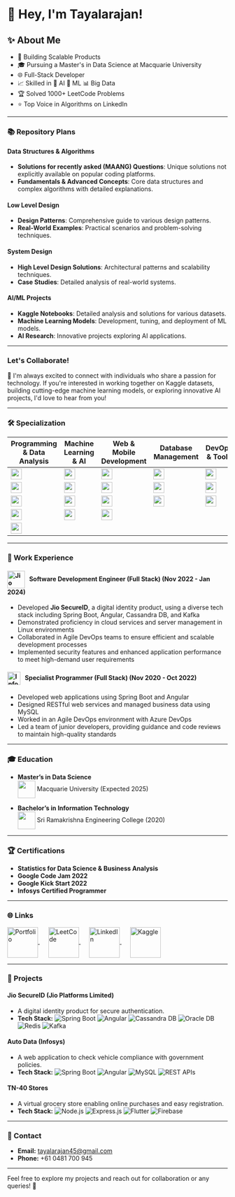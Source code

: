 # 👋 Hey, I'm Tayalarajan!

## ✨ About Me

- 🚀 Building Scalable Products
- 🎓 Pursuing a Master's in Data Science at Macquarie University
- 🌐 Full-Stack Developer
- 📈 Skilled in 🤖 AI 🧠 ML 📊 Big Data
- 🏆 Solved 1000+ LeetCode Problems
- ⭐️ Top Voice in Algorithms on LinkedIn

---

### 📚 Repository Plans

#### Data Structures & Algorithms
- **Solutions for recently asked (MAANG) Questions**: Unique solutions not explicitly available on popular coding platforms.
- **Fundamentals & Advanced Concepts**: Core data structures and complex algorithms with detailed explanations.

#### Low Level Design
- **Design Patterns**: Comprehensive guide to various design patterns.
- **Real-World Examples**: Practical scenarios and problem-solving techniques.

#### System Design
- **High Level Design Solutions**: Architectural patterns and scalability techniques.
- **Case Studies**: Detailed analysis of real-world systems.

#### AI/ML Projects
- **Kaggle Notebooks**: Detailed analysis and solutions for various datasets.
- **Machine Learning Models**: Development, tuning, and deployment of ML models.
- **AI Research**: Innovative projects exploring AI applications.

---

### Let's Collaborate!
💫 I'm always excited to connect with individuals who share a passion for technology. If you're interested in working together on Kaggle datasets, building cutting-edge machine learning models, or exploring innovative AI projects, I'd love to hear from you!

---

### 🛠️ Specialization

| **Programming & Data Analysis** | **Machine Learning & AI** | **Web & Mobile Development** | **Database Management** | **DevOps & Tools** |
| --- | --- | --- | --- | --- |
| <img src="https://img.shields.io/badge/Python-3776AB?logo=python&logoColor=white" height="25"> | <img src="https://img.shields.io/badge/TensorFlow-FF6F00?logo=tensorflow&logoColor=white" height="25"> | <img src="https://img.shields.io/badge/Java-007396?logo=java&logoColor=white" height="25"> | <img src="https://img.shields.io/badge/MySQL-4479A1?logo=mysql&logoColor=white" height="25"> | <img src="https://img.shields.io/badge/Git-F05032?logo=git&logoColor=white" height="25"> |
| <img src="https://img.shields.io/badge/Statistics-6DB33F?logo=statistical&logoColor=white" height="25"> | <img src="https://img.shields.io/badge/Keras-D00000?logo=keras&logoColor=white" height="25"> | <img src="https://img.shields.io/badge/Spring_Boot-6DB33F?logo=spring-boot&logoColor=white" height="25"> | <img src="https://img.shields.io/badge/MongoDB-47A248?logo=mongodb&logoColor=white" height="25"> | <img src="https://img.shields.io/badge/Jenkins-D24939?logo=jenkins&logoColor=white" height="25"> |
| <img src="https://img.shields.io/badge/Pandas-150458?logo=pandas&logoColor=white" height="25"> | <img src="https://img.shields.io/badge/Hadoop-66CCFF?logo=apache-hadoop&logoColor=white" height="25"> | <img src="https://img.shields.io/badge/Angular-DD0031?logo=angular&logoColor=white" height="25"> | <img src="https://img.shields.io/badge/Cassandra-1287B1?logo=apache-cassandra&logoColor=white" height="25"> | <img src="https://img.shields.io/badge/Docker-2496ED?logo=docker&logoColor=white" height="25"> |
| <img src="https://img.shields.io/badge/Numpy-013243?logo=numpy&logoColor=white" height="25"> | <img src="https://img.shields.io/badge/PyTorch-EE4C2C?logo=pytorch&logoColor=white" height="25"> | <img src="https://img.shields.io/badge/Flutter-02569B?logo=flutter&logoColor=white" height="25"> |  |  |
| <img src="https://img.shields.io/badge/Scikit--learn-F7931E?logo=scikit-learn&logoColor=white" height="25"> |  |  |  |  |

---

### 💼 Work Experience

#### <img src="https://upload.wikimedia.org/wikipedia/commons/b/bf/Reliance_Jio_Logo.svg" alt="Jio" height="40" align="center"> &nbsp; Software Development Engineer (Full Stack) (Nov 2022 - Jan 2024)
- Developed **Jio SecureID**, a digital identity product, using a diverse tech stack including Spring Boot, Angular, Cassandra DB, and Kafka
- Demonstrated proficiency in cloud services and server management in Linux environments
- Collaborated in Agile DevOps teams to ensure efficient and scalable development processes
- Implemented security features and enhanced application performance to meet high-demand user requirements

#### <img src="https://upload.wikimedia.org/wikipedia/commons/thumb/9/95/Infosys_logo.svg/1200px-Infosys_logo.svg.png" alt="Infosys" height="30" align="center"> &nbsp; Specialist Programmer (Full Stack) (Nov 2020 - Oct 2022)
- Developed web applications using Spring Boot and Angular
- Designed RESTful web services and managed business data using MySQL
- Worked in an Agile DevOps environment with Azure DevOps
- Led a team of junior developers, providing guidance and code reviews to maintain high-quality standards

---

### 🎓 Education
- **Master’s in Data Science**  
  <img src="https://logowik.com/content/uploads/images/macquarie-university5860.jpg" height="40" align="center"> Macquarie University (Expected 2025)
  
- **Bachelor’s in Information Technology**  
  <img src="https://scontent.fsyd4-2.fna.fbcdn.net/v/t39.30808-6/273434605_342554354546964_7674559154051460081_n.jpg?_nc_cat=106&ccb=1-7&_nc_sid=5f2048&_nc_ohc=q7VqlfvptKcQ7kNvgE_cpos&_nc_ht=scontent.fsyd4-2.fna&oh=00_AYB1tj2cQIljt72dXegxsFQuywsuz1X6-Os5iKGDloUNxw&oe=6652A69E" height="40" align="center"> Sri Ramakrishna Engineering College (2020)

---

### 🏆 Certifications

- **Statistics for Data Science & Business Analysis**
- **Google Code Jam 2022**
- **Google Kick Start 2022**
- **Infosys Certified Programmer**

---

### 🌐 Links
<a href="https://www.tayalarajan.com/">
  <img src="https://static-00.iconduck.com/assets.00/globe-icon-2048x2048-la3vxx3a.png" height="70" align="center" alt="Portfolio">
</a>
&nbsp;&nbsp;&nbsp;&nbsp;
<a href="https://leetcode.com/u/Tayalarajan/">
  <img src="https://assets.leetcode.com/static_assets/public/images/LeetCode_Sharing.png" height="70" align="center" alt="LeetCode">
</a>
&nbsp;&nbsp;&nbsp;&nbsp;
<a href="https://www.linkedin.com/in/tayala-rajan/">
  <img src="https://upload.wikimedia.org/wikipedia/commons/c/ca/LinkedIn_logo_initials.png" height="70" align="center" alt="LinkedIn">
</a>
&nbsp;&nbsp;&nbsp;&nbsp;
<a href="https://www.kaggle.com/tayalarajan">
  <img src="https://upload.wikimedia.org/wikipedia/commons/f/f4/Kaggle_Logo.svg" height="70" align="center" alt="Kaggle">
</a>


---

### 📱 Projects

#### **Jio SecureID (Jio Platforms Limited)**
- A digital identity product for secure authentication.
- **Tech Stack:** ![Spring Boot](https://img.shields.io/badge/-Spring%20Boot-black?style=flat-square&logo=spring) ![Angular](https://img.shields.io/badge/-Angular-black?style=flat-square&logo=angular) ![Cassandra DB](https://img.shields.io/badge/-Cassandra%20DB-black?style=flat-square&logo=apache-cassandra) ![Oracle DB](https://img.shields.io/badge/-Oracle%20DB-black?style=flat-square&logo=oracle) ![Redis](https://img.shields.io/badge/-Redis-black?style=flat-square&logo=redis) ![Kafka](https://img.shields.io/badge/-Kafka-black?style=flat-square&logo=apache-kafka)

#### **Auto Data (Infosys)**
- A web application to check vehicle compliance with government policies.
- **Tech Stack:** ![Spring Boot](https://img.shields.io/badge/-Spring%20Boot-black?style=flat-square&logo=spring) ![Angular](https://img.shields.io/badge/-Angular-black?style=flat-square&logo=angular) ![MySQL](https://img.shields.io/badge/-MySQL-black?style=flat-square&logo=mysql) ![REST APIs](https://img.shields.io/badge/-REST%20APIs-black?style=flat-square&logo=rest)

#### **TN-40 Stores**
- A virtual grocery store enabling online purchases and easy registration.
- **Tech Stack:** ![Node.js](https://img.shields.io/badge/-Node.js-black?style=flat-square&logo=node.js) ![Express.js](https://img.shields.io/badge/-Express.js-black?style=flat-square&logo=express) ![Flutter](https://img.shields.io/badge/-Flutter-black?style=flat-square&logo=flutter) ![Firebase](https://img.shields.io/badge/-Firebase-black?style=flat-square&logo=firebase)

---

### 📧 Contact

- **Email:** tayalarajan45@gmail.com
- **Phone:** +61 0481 700 945

---

Feel free to explore my projects and reach out for collaboration or any queries! 🚀
